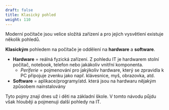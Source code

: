 ```yaml
---
draft: false
title: Klasický pohled
weight: 110
---
```


Moderní počítače jsou velice složitá zařízení a pro jejich vysvětlení existuje několik pohledů.

**Klasickým** pohledem na počítače je oddělení na **hardware** a **software**.

- **Hardware** = reálná fyzická zařízení. Z pohledu IT je hardwarem stolní počítač, notebook, telefon nebo jakákoliv vnitřní komponenta.
  - *Periferie* = pojmenování pro jakýkoliv hardware, který se zpravidla k PC připojuje zvenku jako např. klávesnice, myš, obrazovka, atd.
- **Software** = aplikace/programy/atd. která jsou na hardwaru nějakým způsobem nainstalovány

Tyto pojmy znají dnes už i děti na základní škole. V tomto návodu půjdu však hlouběji a pojmenuji další pohledy na IT.

